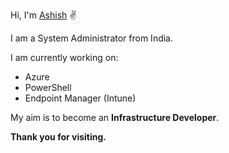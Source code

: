 Hi, I'm [Ashish](https://www.linkedin.com/in/ashish-arya-70080b39)  ✌

I am a System Administrator from India. 

I am currently working on:

* Azure
* PowerShell
* Endpoint Manager (Intune)

My aim is to become an **Infrastructure Developer**.

**Thank you for visiting.**
